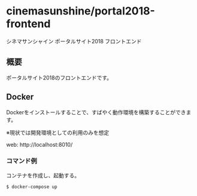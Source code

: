 # cinemasunshine/portal2018-frontend

シネマサンシャイン ポータルサイト2018 フロントエンド

## 概要

ポータルサイト2018のフロントエンドです。

## Docker

Dockerをインストールすることで、すばやく動作環境を構築することができます。

※現状では開発環境としての利用のみを想定

web: http://localhost:8010/

### コマンド例

コンテナを作成し、起動する。

```sh
$ docker-compose up
```


